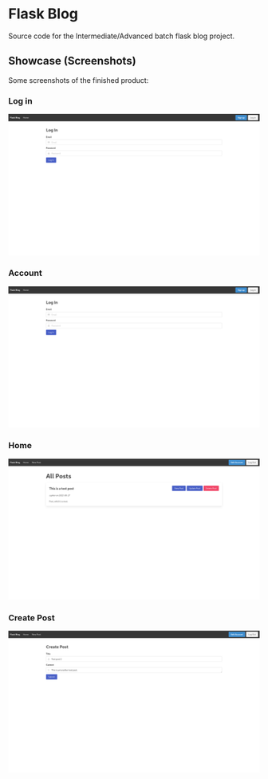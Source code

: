 # Flask Blog

Source code for the Intermediate/Advanced batch flask blog project.

## Showcase (Screenshots)

Some screenshots of the finished product:

### Log in
![Log in](assets/images/login.png)

### Account
![Account](assets/images/login.png)

### Home
![Home](assets/images/home.png)

### Create Post
![Create Post](assets/images/create_post.png)
